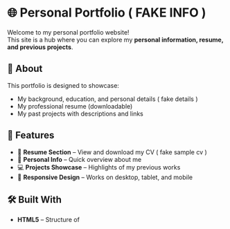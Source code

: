 # 🌐 Personal Portfolio ( FAKE INFO )

Welcome to my personal portfolio website!  
This site is a hub where you can explore my **personal information, resume, and previous projects**.  

## 📖 About
This portfolio is designed to showcase:
- My background, education, and personal details  ( fake details )
- My professional resume (downloadable)  
- My past projects with descriptions and links  

## 🚀 Features
- 📝 **Resume Section** – View and download my CV  ( fake  sample cv )
- 👤 **Personal Info** – Quick overview about me  
- 💻 **Projects Showcase** – Highlights of my previous works  
- 📱 **Responsive Design** – Works on desktop, tablet, and mobile

## 🛠️ Built With
- **HTML5** – Structure of
